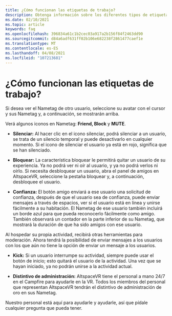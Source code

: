```yaml
---
title: ¿Cómo funcionan las etiquetas de trabajo?
description: Obtenga información sobre los diferentes tipos de etiquetas de usuario y cómo funcionan en AltspaceVR.
ms.date: 02/10/2021
ms.topic: article
keywords: faq
ms.openlocfilehash: 396834a61c1b2cec03a917a2b156f84f2463dd90
ms.sourcegitcommit: d84a6adf631ff02b106e682238f2861477caef1e
ms.translationtype: MT
ms.contentlocale: es-ES
ms.lasthandoff: 04/08/2021
ms.locfileid: "107213681"
---
```

# <a name="how-do-nametags-work"></a>¿Cómo funcionan las etiquetas de trabajo?

Si desea ver el Nametag de otro usuario, seleccione su avatar con el cursor y sus Nametag y, a continuación, se mostrarán arriba.

Verá algunos iconos en Nametag: **Friend, Block** y **MUTE**.

* **Silenciar:** Al hacer clic en el icono silenciar, podrá silenciar a un usuario, se trata de un silencio temporal y puede desactivarlo en cualquier momento. Si el icono de silenciar el usuario ya está en rojo, significa que se han silenciado.

* **Bloquear:** La característica bloquear le permitirá quitar un usuario de su experiencia. Ya no podrá ver ni oír al usuario, y ya no podrá verlos ni oírlo. Si necesita desbloquear un usuario, abra el panel de amigos en AltspaceVR, seleccione la pestaña bloquear y, a continuación, desbloquee el usuario.

* **Confianza:** El botón amigo enviará a ese usuario una solicitud de confianza, después de que el usuario sea de confianza, puede enviar mensajes a través de espacios, ver si el usuario está en línea y unirse fácilmente a su habitación. El Nametag de ese usuario también incluirá un borde azul para que pueda reconocerlo fácilmente como amigo. También observará un contador en la parte inferior de su Nametag, que mostrará la duración de que ha sido amigos con ese usuario.

Al hospedar su propia actividad, recibirá otras herramientas para moderación. Ahora tendrá la posibilidad de enviar mensajes a los usuarios con los que aún no tiene la opción de enviar un mensaje a los usuarios.

* **Kick:** Si un usuario interrumpe su actividad, siempre puede usar el botón de inicio; esto quitará el usuario de la actividad. Una vez que se hayan iniciado, ya no podrán unirse a la actividad actual. 

* **Distintivo de administración:** AltspaceVR tiene el personal a mano 24/7 en el Campfire para ayudarle en la VR. Todos los miembros del personal que representan AltspaceVR tendrán el distintivo de administración de oro en sus Nametag.

Nuestro personal está aquí para ayudarle y ayudarle, así que pídale cualquier pregunta que pueda tener. 
